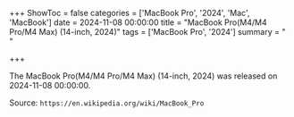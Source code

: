 +++
ShowToc = false
categories = ['MacBook Pro', '2024', 'Mac', 'MacBook']
date = 2024-11-08 00:00:00
title = "MacBook Pro(M4/M4 Pro/M4 Max) (14-inch, 2024)"
tags = ['MacBook Pro', '2024']
summary = " "

+++

The MacBook Pro(M4/M4 Pro/M4 Max) (14-inch, 2024) was released on 2024-11-08 00:00:00.

Source: `https://en.wikipedia.org/wiki/MacBook_Pro`
